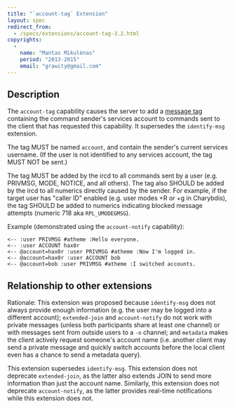 ```yaml
---
title: "`account-tag` Extension"
layout: spec
redirect_from:
  - /specs/extensions/account-tag-3.2.html
copyrights:
  -
    name: "Mantas Mikulėnas"
    period: "2013-2015"
    email: "grawity@gmail.com"
---
```


## Description

The `account-tag` capability causes the server to add a [message tag][] containing
the command sender's services account to commands sent to the client that has
requested this capability. It supersedes the `identify-msg` extension.

The tag MUST be named `account`, and contain the sender's current services
username. (If the user is not identified to any services account, the tag MUST
NOT be sent.)

The tag MUST be added by the ircd to all commands sent by a user (e.g. PRIVMSG,
MODE, NOTICE, and all others). The tag also SHOULD be added by the ircd to all
numerics directly caused by the sender. For example, if the target user has
"caller ID" enabled (e.g. user modes +R or +g in Charybdis), the tag SHOULD be
added to numerics indicating blocked message attempts (numeric 718 aka
`RPL_UMODEGMSG`).

Example (demonstrated using the `account-notify` capability):

    <-- :user PRIVMSG #atheme :Hello everyone.
    <-- :user ACCOUNT hax0r
    <-- @account=hax0r :user PRIVMSG #atheme :Now I'm logged in.
    <-- @account=hax0r :user ACCOUNT bob
    <-- @account=bob :user PRIVMSG #atheme :I switched accounts.

## Relationship to other extensions

Rationale: This extension was proposed because `identify-msg` does not always
provide enough information (e.g. the user may be logged into a different
account); `extended-join` and `account-notify` do not work with private
messages (unless both participants share at least one channel) or with messages
sent from outside users to a `-n` channel; and `metadata` makes the client
actively request someone's account name (i.e. another client may send a private
message and quickly switch accounts before the local client even has a chance
to send a metadata query).

This extension supersedes `identify-msg`. This extension does not deprecate
`extended-join`, as the latter also extends JOIN to send more information than
just the account name. Similarly, this extension does not deprecate
`account-notify`, as the latter provides real-time notifications while this
extension does not.

[message tag]: ../extensions/message-tags.html
